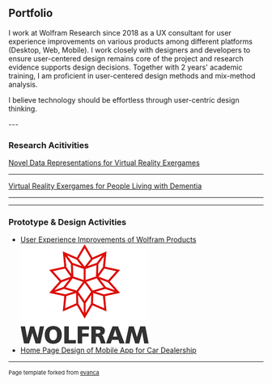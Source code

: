 ## Portfolio

<p>I work at Wolfram Research since 2018 as a UX consultant for user experience improvements on various products among different platforms (Desktop, Web, Mobile).
I work closely with designers and developers to ensure user-centered design remains core of the project and research evidence supports design decisions.
Together with 2 years' academic training, I am proficient in user-centered design methods and mix-method analysis.
</p>

<p>
I believe technology should be effortless through user-centric design thinking.
</p>
---

### Research Acitivities


[Novel Data Representations for Virtual Reality Exergames](/research/dataviz)

<!-- -------------------------------- -->

--------------------------------
[Virtual Reality Exergames for People Living with Dementia](/research/vr)

--------------------------------

<!-- [Eletronic Health Record System Evaluation](/research/ehr) -->


---

### Prototype & Design Activities
- [User Experience Improvements of Wolfram Products](/work/wolfram)
<a href="https://www.wolfram.com/" target="_blank"><img src="images/wolfram_icon.png?raw=true"/></a>
- [Home Page Design of Mobile App for Car Dealership](/images/car_mobile.png)





---
<p style="font-size:11px">Page template forked from <a href="https://github.com/evanca/quick-portfolio">evanca</a></p>
<!-- Remove above link if you don't want to attibute -->
